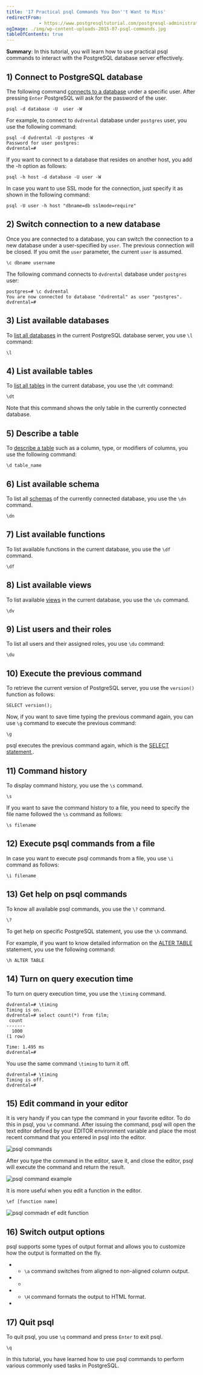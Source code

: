 ```yaml
---
title: '17 Practical psql Commands You Don''t Want to Miss'
redirectFrom: 
            - https://www.postgresqltutorial.com/postgresql-administration/psql-commands/
ogImage: ./img/wp-content-uploads-2015-07-psql-commands.jpg
tableOfContents: true
---
```


**Summary**: In this tutorial, you will learn how to use practical psql commands to interact with the PostgreSQL database server effectively.



## 1) Connect to PostgreSQL database



The following command [connects to a database](https://www.postgresqltutorial.com/postgresql-jdbc/connecting-to-postgresql-database/) under a specific user. After pressing `Enter` PostgreSQL will ask for the password of the user.



```
psql -d database -U  user -W
```



For example, to connect to `dvdrental` database under `postgres` user, you use the following command:



```
psql -d dvdrental -U postgres -W
Password for user postgres:
dvdrental=#
```



If you want to connect to a database that resides on another host, you add the -h option as follows:



```
psql -h host -d database -U user -W
```



In case you want to use SSL mode for the connection, just specify it as shown in the following command:



```
psql -U user -h host "dbname=db sslmode=require"
```



## 2) Switch connection to a new database



Once you are connected to a database, you can switch the connection to a new database under a user-specified by `user`. The previous connection will be closed. If you omit the `user` parameter, the current `user` is assumed.



```
\c dbname username
```



The following command connects to `dvdrental` database under `postgres` user:



```
postgres=# \c dvdrental
You are now connected to database "dvdrental" as user "postgres".
dvdrental=#
```



## 3) List available databases



To [list all databases](https://www.postgresqltutorial.com/postgresql-administration/postgresql-show-databases/) in the current PostgreSQL database server, you use `\l` command:



```
\l
```



## 4) List available tables



To [list all tables](https://www.postgresqltutorial.com/postgresql-administration/postgresql-show-tables/) in the current database, you use the `\dt` command:



```
\dt
```



Note that this command shows the only table in the currently connected database.



## 5) Describe a table



To [describe a table](https://www.postgresqltutorial.com/postgresql-administration/postgresql-describe-table/) such as a column, type, or modifiers of columns, you use the following command:



```
\d table_name
```



## 6) List available schema



To list all [schemas](https://www.postgresqltutorial.com/postgresql-administration/postgresql-schema/) of the currently connected database, you use the `\dn` command.



```
\dn
```



## 7) List available functions



To list available functions in the current database, you use the `\df` command.



```
\df
```



## 8) List available views



To list available [views](https://www.postgresqltutorial.com/postgresql-views/) in the current database, you use the `\dv` command.



```
\dv
```



## 9) List users and their roles



To list all users and their assigned roles, you use `\du` command:



```
\du
```



## 10) Execute the previous command



To retrieve the current version of PostgreSQL server, you use the `version()` function as follows:



```
SELECT version();
```



Now, if you want to save time typing the previous command again, you can use `\g` command to execute the previous command:



```
\g
```



psql executes the previous command again, which is the [SELECT statement](/docs/postgresql/postgresql-select),.



## 11) Command history



To display command history, you use the `\s` command.



```
\s
```



If you want to save the command history to a file, you need to specify the file name followed the `\s` command as follows:



```
\s filename
```



## 12) Execute psql commands from a file



In case you want to execute psql commands from a file, you use `\i` command as follows:



```
\i filename
```



## 13) Get help on psql commands



To know all available psql commands, you use the `\?` command.



```
\?
```



To get help on specific PostgreSQL statement, you use the `\h` command.



For example, if you want to know detailed information on the [ALTER TABLE](/docs/postgresql/postgresql-alter-table) statement, you use the following command:



```
\h ALTER TABLE
```



## 14) Turn on query execution time



To turn on query execution time, you use the `\timing` command.



```
dvdrental=# \timing
Timing is on.
dvdrental=# select count(*) from film;
 count
-------
  1000
(1 row)

Time: 1.495 ms
dvdrental=#
```



You use the same command `\timing` to turn it off.



```
dvdrental=# \timing
Timing is off.
dvdrental=#
```



## 15) Edit command in your editor



It is very handy if you can type the command in your favorite editor. To do this in psql, you `\e` command. After issuing the command, psql will open the text editor defined by your EDITOR environment variable and place the most recent command that you entered in psql into the editor.



![psql commands](./img/wp-content-uploads-2015-07-psql-commands.jpg)



After you type the command in the editor, save it, and close the editor, psql will execute the command and return the result.



![psql command example](./img/wp-content-uploads-2015-07-psql-command-example.jpg)



It is more useful when you edit a function in the editor.



```
\ef [function name]
```



![psql commadn ef edit function](./img/wp-content-uploads-2015-07-psql-command-ef-edit-function.jpg)



## 16) Switch output options



psql supports some types of output format and allows you to customize how the output is formatted on the fly.



- - `\a` command switches from aligned to non-aligned column output.
- -
- - `\H` command formats the output to HTML format.
- 


## 17) Quit psql



To quit psql, you use `\q` command and press `Enter` to exit psql.



```
\q
```



In this tutorial, you have learned how to use psql commands to perform various commonly used tasks in PostgreSQL.

